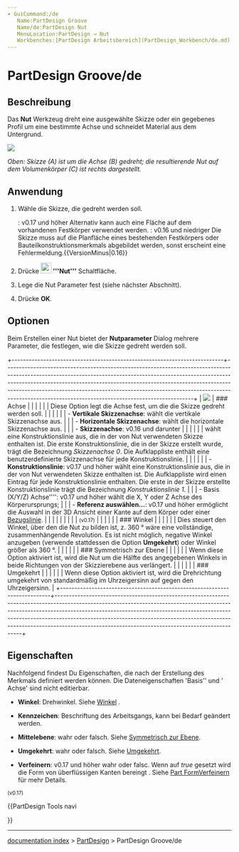 ```yaml
---
- GuiCommand:/de
   Name:PartDesign Groove
   Name/de:PartDesign Nut
   MenuLocation:PartDesign → Nut
   Workbenches:[PartDesign Arbeitsbereich](PartDesign_Workbench/de.md)
---
```


# PartDesign Groove/de


</div>

## Beschreibung

Das **Nut** Werkzeug dreht eine ausgewählte Skizze oder ein gegebenes Profil um eine bestimmte Achse und schneidet Material aus dem Untergrund.

![](images/PartDesign_Groove_example.svg )



*Oben: Skizze (A) ist um die Achse (B) gedreht; die resultierende Nut auf dem Volumenkörper (C) ist rechts dargestellt.*

## Anwendung

1.  Wähle die Skizze, die gedreht werden soll.

    :    v0.17 und höher  Alternativ kann auch eine Fläche auf dem vorhandenen Festkörper verwendet werden.
    :    v0.16 und niedriger  Die Skizze muss auf die Planfläche eines bestehenden Festkörpers oder Bauteilkonstruktionsmerkmals abgebildet werden, sonst erscheint eine Fehlermeldung.{{VersionMinus|0.16}}
2.  Drücke **<img src="images/_PartDesign_Groove.svg" width=24px> '''Nut'''** Schaltfläche.
3.  Lege die Nut Parameter fest (siehe nächster Abschnitt).
4.  Drücke **OK**.

## Optionen

Beim Erstellen einer Nut bietet der **Nutparameter** Dialog mehrere Parameter, die festlegen, wie die Skizze gedreht werden soll.

+--------------------------------------------------------------------------+------------------------------------------------------------------------------------------------------------------------------------------------------------------------------------------------------------------------------------------------------------------------------------------------------------------------------------------------------------------------------------------+
| ![](images/partdesign_groove_parameters.png ) | ### Achse                                                                                                                                                                                                                                                                                                                                                                                |
|                                                                          |                                                                                                                                                                                                                                                                                                                                                                                          |
|                                                                          | Diese Option legt die Achse fest, um die die Skizze gedreht werden soll.                                                                                                                                                                                                                                                                                                                 |
|                                                                          |                                                                                                                                                                                                                                                                                                                                                                                          |
|                                                                          | -   **Vertikale Skizzenachse**: wählt die vertikale Skizzenachse aus.                                                                                                                                                                                                                                                                                                                    |
|                                                                          | -   **Horizontale Skizzenachse**: wählt die horizontale Skizzenachse aus.                                                                                                                                                                                                                                                                                                                |
|                                                                          | -   **Skizzenachse**:  v0.16 und darunter                                                                                                                                                                                                                                                                         |
|                                                                          |                                                                                                                                                                                                                                                                                                                                                                                          |
|                                                                          | wählt eine Konstruktionslinie aus, die in der von Nut verwendeten Skizze enthalten ist. Die erste Konstruktionslinie, die in der Skizze erstellt wurde, trägt die Bezeichnung *Skizzenachse 0*. Die Aufklappliste enthält eine benutzerdefinierte Skizzenachse für jede Konstruktionslinie.                                                                                              |
|                                                                          |                                                                                                                                                                                                                                                                                                                                                                                          |
|                                                                          | -   **Konstruktionslinie**: v0.17 und höher wählt eine Konstruktionslinie aus, die in der von Nut verwendeten Skizze enthalten ist. Die Aufklappliste wird einen Eintrag für jede Konstruktionslinie enthalten. Die erste in der Skizze erstellte Konstruktionslinie trägt die Bezeichnung *Konstruktionslinie 1*. |
|                                                                          | -   Basis (X/Y/Z) Achse\'\'\'\': v0.17 und höher wählt die X, Y oder Z Achse des Körperursprungs;                                                                                                                                                                                                                  |
|                                                                          | -   **Referenz auswählen\...**: v0.17 und höher ermöglicht die Auswahl in der 3D Ansicht einer Kante auf dem Körper oder einer [Bezugslinie](PartDesign_Line/de.md).                                                                                                                                       |
|                                                                          |                                                                                                                                                                                                                                                                                                                                                                                          |
|                                                                          |                                                                                                                                                                                                                                                                                                                                                                           |
|                                                                          | <small>(v0.17)</small>                                                                                                                                                                                                                                                                                                                                                                      |
|                                                                          |                                                                                                                                                                                                                                                                                                                                                                                       |
|                                                                          | ### Winkel                                                                                                                                                                                                                                                                                                                                                                               |
|                                                                          |                                                                                                                                                                                                                                                                                                                                                                                          |
|                                                                          | Dies steuert den Winkel, über den die Nut zu bilden ist, z. 360 ° wäre eine vollständige, zusammenhängende Revolution. Es ist nicht möglich, negative Winkel anzugeben (verwende stattdessen die Option **Umgekehrt**) oder Winkel größer als 360 °.                                                                                                                                     |
|                                                                          |                                                                                                                                                                                                                                                                                                                                                                                          |
|                                                                          | ### Symmetrisch zur Ebene                                                                                                                                                                                                                                                                                                                                        |
|                                                                          |                                                                                                                                                                                                                                                                                                                                                                                          |
|                                                                          | Wenn diese Option aktiviert ist, wird die Nut um die Hälfte des angegebenen Winkels in beide Richtungen von der Skizzierebene aus verlängert.                                                                                                                                                                                                                                            |
|                                                                          |                                                                                                                                                                                                                                                                                                                                                                                          |
|                                                                          | ### Umgekehrt                                                                                                                                                                                                                                                                                                                                                                            |
|                                                                          |                                                                                                                                                                                                                                                                                                                                                                                          |
|                                                                          | Wenn diese Option aktiviert ist, wird die Drehrichtung umgekehrt von standardmäßig im Uhrzeigersinn auf gegen den Uhrzeigersinn.                                                                                                                                                                                                                                                         |
+--------------------------------------------------------------------------+------------------------------------------------------------------------------------------------------------------------------------------------------------------------------------------------------------------------------------------------------------------------------------------------------------------------------------------------------------------------------------------+

## Eigenschaften

Nachfolgend findest Du Eigenschaften, die nach der Erstellung des Merkmals definiert werden können. Die Dateneigenschaften \'Basis\'\' und \' Achse\' sind nicht editierbar.

-    **Winkel**: Drehwinkel. Siehe [Winkel](#Angle.md) .

-    **Kennzeichen**: Beschriftung des Arbeitsgangs, kann bei Bedarf geändert werden.

-    **Mittelebene**: wahr oder falsch. Siehe [Symmetrisch zur Ebene](#Symmetric_to_plane/de.md).

-    **Umgekehrt**: wahr oder falsch. Siehe [Umgekehrt](#Reversed/de.md).

-    **Verfeinern**: v0.17 und höher wahr oder falsc. Wenn auf *true* gesetzt wird die Form von überflüssigen Kanten bereingt . Siehe [Part FormVerfeinern](Part_RefineShape/de.md) für mehr Details.


<small>(v0.17)</small> 





{{PartDesign Tools navi

}}

---
[documentation index](../README.md) > [PartDesign](PartDesign_Workbench.md) > PartDesign Groove/de
